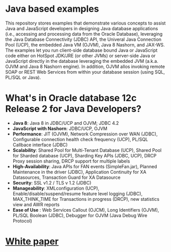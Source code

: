 # Java based examples
This repository stores examples that demonstrate various concepts to assist Java and JavaScript developers in designing Java database applications (i.e., accessing and processing data from the Oracle Database), leveraging the Java Database Connectivity (JDBC) API, the Univeral Java Connection Pool (UCP), the embedded Java VM (OJVM), Java 8 Nashorn, and JAX-WS. 
The examples let you run client-side database bound Java or JavaScript code either on HotSpot JDK/JRE (or other JVMs) or server-side Java or JavaScript directly in the database leveraging the embedded JVM (a.k.a. OJVM and Java 8 Nashorn engine). In addition, OJVM allos invoking remote SOAP or REST Web Services from within your database session (using SQL, PL/SQL or Java). 

# What's in Oracle database 12c Release 2 for Java Developers? 
* **Java 8**: Java 8 in JDBC/UCP and OJVM; JDBC 4.2
* **JavaScript with Nashorn**: JDBC/UCP, OJVM
* **Performance**: JIT (OJVM), Network Compression over WAN (JDBC), Configurable connection health check frequency (UCP), PL/SQL Callbace interface (JDBC)
* **Scalability**: Shared Pool for Multi-Tenant Database (UCP), Shared Pool for Sharded database (UCP), Sharding Key APIs (JDBC, UCP), DRCP Proxy session sharing, DRCP support for  multiple labels
* **High-Availability**: Java APIs for FAN events (SimpleFan.jar), Planned Maintenance in the driver (JDBC), Application Continuity for XA Datasources, Transaction Guard for XA Datasource
* **Security**: SSL v1.2 / TLS v 1.2 (JDBC)
* **Manageability**: XMLconfiguration (UCP), Enable/disable/suspend/resume feature level logging (JDBC), MAX_THINK_TIME for Transactions in progress (DRCP), new statistics view and AWR reports  
* **Ease of Use** : Web Services Callout (OJCM), Long Identifiers (OJVM), PL/SQL Boolean (JDBC), Debugger for OJVM (Java Debug Wire Protocol)

# [White paper](http://bit.ly/2orH5jf)
